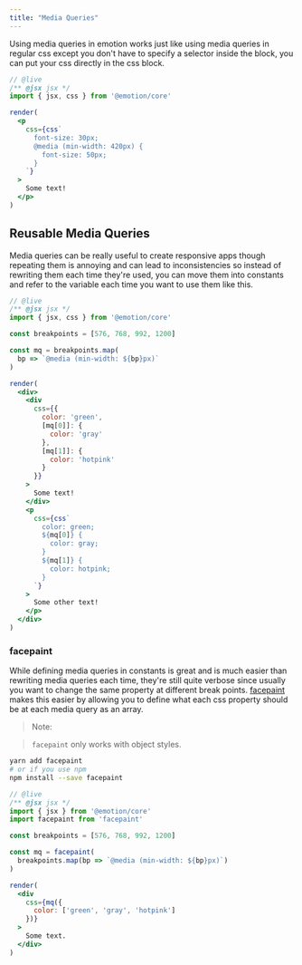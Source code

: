 ```yaml
---
title: "Media Queries"
---
```


Using media queries in emotion works just like using media queries in regular css except you don't have to specify a selector inside the block, you can put your css directly in the css block.

```jsx
// @live
/** @jsx jsx */
import { jsx, css } from '@emotion/core'

render(
  <p
    css={css`
      font-size: 30px;
      @media (min-width: 420px) {
        font-size: 50px;
      }
    `}
  >
    Some text!
  </p>
)
```

## Reusable Media Queries

Media queries can be really useful to create responsive apps though repeating them is annoying and can lead to inconsistencies so instead of rewriting them each time they're used, you can move them into constants and refer to the variable each time you want to use them like this.

```jsx
// @live
/** @jsx jsx */
import { jsx, css } from '@emotion/core'

const breakpoints = [576, 768, 992, 1200]

const mq = breakpoints.map(
  bp => `@media (min-width: ${bp}px)`
)

render(
  <div>
    <div
      css={{
        color: 'green',
        [mq[0]]: {
          color: 'gray'
        },
        [mq[1]]: {
          color: 'hotpink'
        }
      }}
    >
      Some text!
    </div>
    <p
      css={css`
        color: green;
        ${mq[0]} {
          color: gray;
        }
        ${mq[1]} {
          color: hotpink;
        }
      `}
    >
      Some other text!
    </p>
  </div>
)
```

### facepaint

While defining media queries in constants is great and is much easier than rewriting media queries each time, they're still quite verbose since usually you want to change the same property at different break points. [facepaint](https://github.com/emotion-js/facepaint) makes this easier by allowing you to define what each css property should be at each media query as an array.

> Note:

> `facepaint` only works with object styles.

```bash
yarn add facepaint
# or if you use npm
npm install --save facepaint
```

```jsx
// @live
/** @jsx jsx */
import { jsx } from '@emotion/core'
import facepaint from 'facepaint'

const breakpoints = [576, 768, 992, 1200]

const mq = facepaint(
  breakpoints.map(bp => `@media (min-width: ${bp}px)`)
)

render(
  <div
    css={mq({
      color: ['green', 'gray', 'hotpink']
    })}
  >
    Some text.
  </div>
)
```
